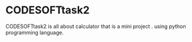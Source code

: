# CODESOFTtask2
CODESOFTtask2 is all about calculator that is a mini project . using python programming language.
